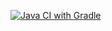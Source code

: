 [![Java CI with Gradle](https://github.com/Kseny22/grable2.1/actions/workflows/gradle.yml/badge.svg)](https://github.com/Kseny22/grable2.1/actions/workflows/gradle.yml)